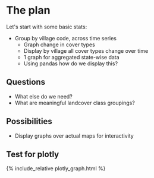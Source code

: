 # The plan

<!--LTeX: enabled=false-->

Let's start with some basic stats:

- Group by village code, across time series
  - Graph change in cover types
  - Display by village all cover types change over time
  - 1 graph for aggregated state-wise data
  - Using pandas how do we display this?

## Questions

- What else do we need?
- What are meaningful landcover class groupings?

## Possibilities

- Display graphs over actual maps for interactivity

## Test for plotly

{% include_relative plotly_graph.html %}
